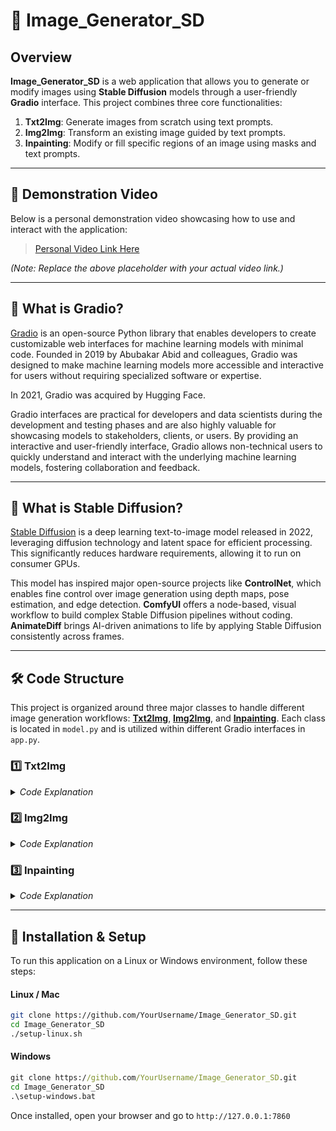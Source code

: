 # 🎨 Image_Generator_SD

## Overview

**Image_Generator_SD** is a web application that allows you to generate or modify images using **Stable Diffusion** models through a user-friendly **Gradio** interface. This project combines three core functionalities:

1. **Txt2Img**: Generate images from scratch using text prompts.
2. **Img2Img**: Transform an existing image guided by text prompts.
3. **Inpainting**: Modify or fill specific regions of an image using masks and text prompts.

---

## 🎥 Demonstration Video

Below is a personal demonstration video showcasing how to use and interact with the application:

> [Personal Video Link Here](#)

*(Note: Replace the above placeholder with your actual video link.)*

---

## 🔎 What is Gradio?

[Gradio](https://gradio.app/) is an open-source Python library that enables developers to create customizable web interfaces for machine learning models with minimal code. Founded in 2019 by Abubakar Abid and colleagues, Gradio was designed to make machine learning models more accessible and interactive for users without requiring specialized software or expertise. 

In 2021, Gradio was acquired by Hugging Face.

Gradio interfaces are practical for developers and data scientists during the development and testing phases and are also highly valuable for showcasing models to stakeholders, clients, or users. By providing an interactive and user-friendly interface, Gradio allows non-technical users to quickly understand and interact with the underlying machine learning models, fostering collaboration and feedback.

---

## 🧠 What is Stable Diffusion?

[Stable Diffusion](https://github.com/CompVis/stable-diffusion) is a deep learning text-to-image model released in 2022, leveraging diffusion technology and latent space for efficient processing. This significantly reduces hardware requirements, allowing it to run on consumer GPUs.

This model has inspired major open-source projects like **ControlNet**, which enables fine control over image generation using depth maps, pose estimation, and edge detection. **ComfyUI** offers a node-based, visual workflow to build complex Stable Diffusion pipelines without coding. **AnimateDiff** brings AI-driven animations to life by applying Stable Diffusion consistently across frames.

---

## 🛠 Code Structure

This project is organized around three major classes to handle different image generation workflows: [**Txt2Img**](https://huggingface.co/docs/diffusers/api/pipelines/stable_diffusion/text2img), [**Img2Img**](https://huggingface.co/docs/diffusers/api/pipelines/stable_diffusion/img2img), and [**Inpainting**](https://huggingface.co/docs/diffusers/api/pipelines/stable_diffusion/inpaint). Each class is located in `model.py` and is utilized within different Gradio interfaces in `app.py`.

### 1️⃣ Txt2Img
<details>
  <summary><em>Code Explanation</em></summary>

- **Location**: `class Txt2Img` in `model.py`
- **Purpose**: Generate images from textual prompts (positive and optionally negative).
- **Key Steps**:
  1. Load a **StableDiffusionPipeline** (default: `"CompVis/stable-diffusion-v1-4"`).
  2. Move the pipeline to the available device (CUDA if available).
  3. Call `txt2img()` with the following parameters:
     - `pos_prompt` (required)
     - `neg_prompt` (optional negative prompt)
     - `guidance` scale
     - `steps` (number of inference steps)
     - `width` and `height` (image dimensions)

In `app.py`, the function `generate_img_from_txt(...)` orchestrates this process and returns the generated image to the user interface.
</details>

### 2️⃣ Img2Img
<details>
  <summary><em>Code Explanation</em></summary>

- **Location**: `class Img2Img` in `model.py`
- **Purpose**: Transform an existing image based on new prompts and parameters.
- **Key Steps**:
  1. Load a **StableDiffusionImg2ImgPipeline** (default: `"runwayml/stable-diffusion-v1-5"`).
  2. Resize the input image if necessary (via `resize_image()` in `imageProcess.py`).
  3. Call `img2img()` with parameters:
     - `image` (the original image file path)
     - `pos_prompt` & `neg_prompt`
     - `strength` (how strongly the prompt influences the final image)
     - `guidance` scale
     - `steps` (number of inference steps)

In `app.py`, the function `generate_img_from_img(...)` is triggered upon user interaction in the Img2Img tab.
</details>

### 3️⃣ Inpainting
<details>
  <summary><em>Code Explanation</em></summary>

- **Location**: `class Inpainting` in `model.py`
- **Purpose**: Fill or modify specific regions of an image using a mask.
- **Key Steps**:
  1. Load a **StableDiffusionInpaintPipeline** (default: `"runwayml/stable-diffusion-inpainting"`).
  2. Convert and prepare the mask from the user’s edits. This involves converting the alpha channel to a binary mask.
  3. Call `inpainting()` with parameters:
     - `image` (the original image)
     - `mask` (the area to modify)
     - `pos_prompt` & `neg_prompt`
     - `guidance` scale
     - `steps` (inference steps)
     - `strength` (influence of the prompt on changes)

In `app.py`, the function `generate_image_from_paint(...)` processes the edited image and mask from the Gradio `ImageEditor` component, then performs the inpainting.
</details>

---

## 🚀 Installation & Setup

To run this application on a Linux or Windows environment, follow these steps:

#### Linux / Mac
```bash
git clone https://github.com/YourUsername/Image_Generator_SD.git
cd Image_Generator_SD
./setup-linux.sh
```

#### Windows
```cmd
git clone https://github.com/YourUsername/Image_Generator_SD.git
cd Image_Generator_SD
.\setup-windows.bat
```

Once installed, open your browser and go to ``` http://127.0.0.1:7860 ```
